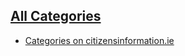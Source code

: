 ##  [ All Categories ](/en/all-categories/)

  * [ Categories on citizensinformation.ie ](/en/all-categories/categorytree/)
